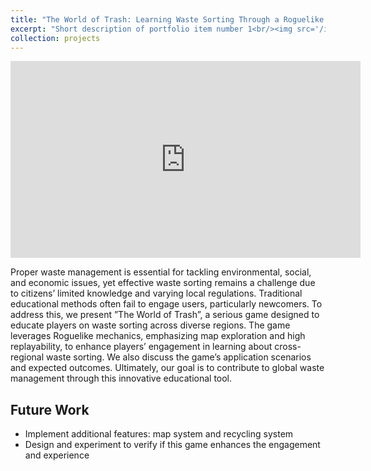 ```yaml
---
title: "The World of Trash: Learning Waste Sorting Through a Roguelike Game"
excerpt: "Short description of portfolio item number 1<br/><img src='/images/500x300.png'>"
collection: projects
---
```


<iframe width="560" height="315" src="https://www.youtube.com/embed/hry1Dp9Lasg" frameborder="0" allowfullscreen></iframe>  

Proper waste management is essential for tackling environmental, social, and economic issues, yet effective waste sorting remains a challenge due to citizens’ limited knowledge and varying local regulations. Traditional educational methods often fail to engage users, particularly newcomers. To address this, we present ”The World of Trash”, a serious game designed to educate players on waste sorting across diverse regions. The game leverages Roguelike mechanics, emphasizing map exploration and
high replayability, to enhance players’ engagement in learning about cross-regional waste sorting. We also discuss the game’s application scenarios and expected outcomes. Ultimately, our goal is to contribute to global waste management through this
innovative educational tool.  

## Future Work  

- Implement additional features: map system and recycling system
- Design and experiment to verify if this game enhances the engagement and experience
